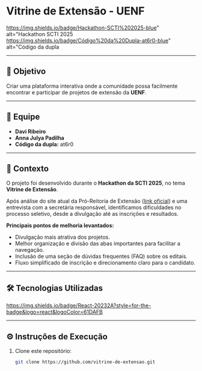 # Vitrine de Extensão - UENF

https://img.shields.io/badge/Hackathon-SCTI%202025-blue" alt="Hackathon SCTI 2025
https://img.shields.io/badge/Código%20da%20Dupla-at6r0-blue" alt="Código da dupla

---

## 🎯 Objetivo
Criar uma plataforma interativa onde a comunidade possa facilmente encontrar e participar de projetos de extensão da **UENF**.

---

## 👥 Equipe
- **Davi Ribeiro**  
- **Anna Julya Padilha**  
- **Código da dupla:** at6r0
---

## 📝 Contexto
O projeto foi desenvolvido durante o **Hackathon da SCTI 2025**, no tema **Vitrine de Extensão**.  

Após análise do site atual da Pró-Reitoria de Extensão ([link oficial](https://uenf.br/extensao/)) e uma entrevista com a secretária responsável, identificamos dificuldades no processo seletivo, desde a divulgação até as inscrições e resultados.  

**Principais pontos de melhoria levantados:**
- Divulgação mais atrativa dos projetos.  
- Melhor organização e divisão das abas importantes para facilitar a navegação.  
- Inclusão de uma seção de dúvidas frequentes (FAQ) sobre os editais.  
- Fluxo simplificado de inscrição e direcionamento claro para o candidato.  

---

## 🛠️ Tecnologias Utilizadas

https://img.shields.io/badge/React-20232A?style=for-the-badge&logo=react&logoColor=61DAFB

---

## ⚙ Instruções de Execução

1. Clone este repositório:  
   ```bash
   git clone https://github.com/vitrine-de-extensao.git
